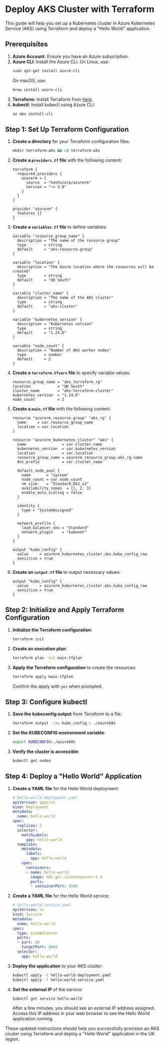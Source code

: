 # Deploy AKS Cluster with Terraform

This guide will help you set up a Kubernetes cluster in Azure Kubernetes Service (AKS) using Terraform and deploy a "Hello World" application.

## Prerequisites

1. **Azure Account**: Ensure you have an Azure subscription.
2. **Azure CLI**: Install the Azure CLI. On Linux, use:
    ```sh
    sudo apt-get install azure-cli
    ```
   On macOS, use:
    ```sh
    brew install azure-cli
    ```
3. **Terraform**: Install Terraform from [here](https://learn.hashicorp.com/tutorials/terraform/install-cli).
4. **kubectl**: Install kubectl using Azure CLI:
    ```sh
    az aks install-cli
    ```

## Step 1: Set Up Terraform Configuration

1. **Create a directory** for your Terraform configuration files.
    ```sh
    mkdir terraform-aks && cd terraform-aks
    ```

2. **Create a `providers.tf` file** with the following content:

    ```hcl
    terraform {
      required_providers {
        azurerm = {
          source  = "hashicorp/azurerm"
          version = "~> 3.0"
        }
      }
    }

    provider "azurerm" {
      features {}
    }
    ```

3. **Create a `variables.tf` file** to define variables:

    ```hcl
    variable "resource_group_name" {
      description = "The name of the resource group"
      type        = string
      default     = "aks-resource-group"
    }

    variable "location" {
      description = "The Azure location where the resources will be created"
      type        = string
      default     = "UK South"
    }

    variable "cluster_name" {
      description = "The name of the AKS cluster"
      type        = string
      default     = "aks-cluster"
    }

    variable "kubernetes_version" {
      description = "Kubernetes version"
      type        = string
      default     = "1.24.6"
    }

    variable "node_count" {
      description = "Number of AKS worker nodes"
      type        = number
      default     = 2
    }
    ```

4. **Create a `terraform.tfvars` file** to specify variable values:

    ```hcl
    resource_group_name = "aks_terraform_rg"
    location            = "UK South"
    cluster_name        = "aks-terraform-cluster"
    kubernetes_version  = "1.24.6"
    node_count          = 2
    ```

5. **Create a `main.tf` file** with the following content:

    ```hcl
    resource "azurerm_resource_group" "aks_rg" {
      name     = var.resource_group_name
      location = var.location
    }

    resource "azurerm_kubernetes_cluster" "aks" {
      name                = var.cluster_name
      kubernetes_version  = var.kubernetes_version
      location            = var.location
      resource_group_name = azurerm_resource_group.aks_rg.name
      dns_prefix          = var.cluster_name

      default_node_pool {
        name       = "system"
        node_count = var.node_count
        vm_size    = "Standard_DS2_v2"
        availability_zones  = [1, 2, 3]
        enable_auto_scaling = false
      }

      identity {
        type = "SystemAssigned"
      }

      network_profile {
        load_balancer_sku = "Standard"
        network_plugin    = "kubenet"
      }
    }

    output "kube_config" {
      value     = azurerm_kubernetes_cluster.aks.kube_config_raw
      sensitive = true
    }
    ```

6. **Create an `output.tf` file** to output necessary values:

    ```hcl
    output "kube_config" {
      value     = azurerm_kubernetes_cluster.aks.kube_config_raw
      sensitive = true
    }
    ```

## Step 2: Initialize and Apply Terraform Configuration

1. **Initialize the Terraform configuration**:
    ```sh
    terraform init
    ```

2. **Create an execution plan**:
    ```sh
    terraform plan -out main.tfplan
    ```

3. **Apply the Terraform configuration** to create the resources:
    ```sh
    terraform apply main.tfplan
    ```

    Confirm the apply with `yes` when prompted.

## Step 3: Configure kubectl

1. **Save the kubeconfig output** from Terraform to a file:
    ```sh
    terraform output -raw kube_config > ./azurek8s
    ```

2. **Set the KUBECONFIG environment variable**:
    ```sh
    export KUBECONFIG=./azurek8s
    ```

3. **Verify the cluster is accessible**:
    ```sh
    kubectl get nodes
    ```

## Step 4: Deploy a "Hello World" Application

1. **Create a YAML file** for the Hello World deployment:

    ```yaml
    # hello-world-deployment.yaml
    apiVersion: apps/v1
    kind: Deployment
    metadata:
      name: hello-world
    spec:
      replicas: 2
      selector:
        matchLabels:
          app: hello-world
      template:
        metadata:
          labels:
            app: hello-world
        spec:
          containers:
          - name: hello-world
            image: k8s.gcr.io/echoserver:1.4
            ports:
            - containerPort: 8080
    ```

2. **Create a YAML file** for the Hello World service:

    ```yaml
    # hello-world-service.yaml
    apiVersion: v1
    kind: Service
    metadata:
      name: hello-world
    spec:
      type: LoadBalancer
      ports:
      - port: 80
        targetPort: 8080
      selector:
        app: hello-world
    ```

3. **Deploy the application** to your AKS cluster:

    ```sh
    kubectl apply -f hello-world-deployment.yaml
    kubectl apply -f hello-world-service.yaml
    ```

4. **Get the external IP** of the service:

    ```sh
    kubectl get service hello-world
    ```

    After a few minutes, you should see an external IP address assigned. Access this IP address in your web browser to see the Hello World application running.

These updated instructions should help you successfully provision an AKS cluster using Terraform and deploy a "Hello World" application in the UK region.
